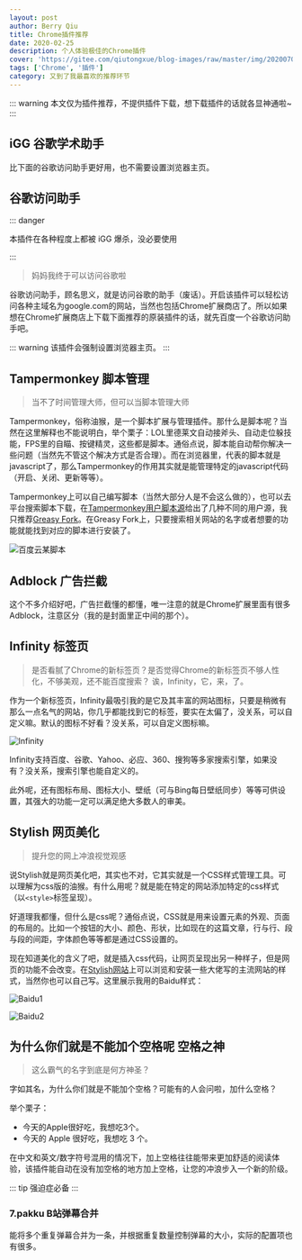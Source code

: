 ```yaml
---
layout: post
author: Berry Qiu
title: Chrome插件推荐
date: 2020-02-25
description: 个人体验极佳的Chrome插件
cover: 'https://gitee.com/qiutongxue/blog-images/raw/master/img/20200701154538.png'
tags: ['Chrome', '插件']
category: 又到了我最喜欢的推荐环节
---
```


::: warning
本文仅为插件推荐，不提供插件下载，想下载插件的话就各显神通啦~
:::



## iGG 谷歌学术助手

比下面的谷歌访问助手更好用，也不需要设置浏览器主页。

## 谷歌访问助手

::: danger

本插件在各种程度上都被 iGG 爆杀，没必要使用

:::

> 妈妈我终于可以访问谷歌啦

谷歌访问助手，顾名思义，就是访问谷歌的助手（废话）。开启该插件可以轻松访问各种主域名为google.com的网站，当然也包括Chrome扩展商店了。所以如果想在Chrome扩展商店上下载下面推荐的原装插件的话，就先百度一个谷歌访问助手吧。

::: warning
该插件会强制设置浏览器主页。
:::

## Tampermonkey 脚本管理

> 当不了时间管理大师，但可以当脚本管理大师

Tampermonkey，俗称油猴，是一个脚本扩展与管理插件。那什么是脚本呢？当然在这里解释也不能说明白，举个栗子：LOL里德莱文自动接斧头、自动走位躲技能，FPS里的自瞄、按键精灵，这些都是脚本。通俗点说，脚本能自动帮你解决一些问题（当然先不管这个解决方式是否合理）。而在浏览器里，代表的脚本就是javascript了，那么Tampermonkey的作用其实就是能管理特定的javascript代码（开启、关闭、更新等等）。

Tampermonkey上可以自己编写脚本（当然大部分人是不会这么做的），也可以去平台搜索脚本下载，在[Tampermonkey用户脚本源](https://www.tampermonkey.net/scripts.php)给出了几种不同的用户源，我只推荐[Greasy Fork](https://greasyfork.org/zh-CN)。在Greasy Fork上，只要搜索相关网站的名字或者想要的功能就能找到对应的脚本进行安装了。

![百度云某脚本](https://markdown-img-1306901910.cos.ap-nanjing.myqcloud.com/20220729141641.png)

## Adblock 广告拦截

这个不多介绍好吧，广告拦截懂的都懂，唯一注意的就是Chrome扩展里面有很多Adblock，注意区分（我的是封面里正中间的那个）。

## Infinity 标签页

> 是否看腻了Chrome的新标签页？是否觉得Chrome的新标签页不够人性化，不够美观，还不能百度搜索？ 诶，Infinity，它，来，了。

作为一个新标签页，Infinity最吸引我的是它及其丰富的网站图标，只要是稍微有那么一点名气的网站，你几乎都能找到它的标签，要实在太偏了，没关系，可以自定义嘛。默认的图标不好看？没关系，可以自定义图标嘛。

![Infinity](https://markdown-img-1306901910.cos.ap-nanjing.myqcloud.com/20220729141703.png)

Infinity支持百度、谷歌、Yahoo、必应、360、搜狗等多家搜索引擎，如果没有？没关系，搜索引擎也能自定义的。

此外呢，还有图标布局、图标大小、壁纸（可与Bing每日壁纸同步）等等可供设置，其强大的功能一定可以满足绝大多数人的审美。

## Stylish 网页美化



> 提升您的网上冲浪视觉观感

说Stylish就是网页美化吧，其实也不对，它其实就是一个CSS样式管理工具。可以理解为css版的油猴。有什么用呢？就是能在特定的网站添加特定的css样式（以`<style>`标签呈现）。

好道理我都懂，但什么是css呢？通俗点说，CSS就是用来设置元素的外观、页面的布局的。比如一个按钮的大小、颜色、形状，比如现在的这篇文章，行与行、段与段的间距，字体颜色等等都是通过CSS设置的。

现在知道美化的含义了吧，就是插入css代码，让网页呈现出另一种样子，但是网页的功能不会改变。在[Stylish网站](https://userstyles.org/)上可以浏览和安装一些大佬写的主流网站的样式，当然你也可以自己写。这里展示我用的Baidu样式：

![Baidu1](https://markdown-img-1306901910.cos.ap-nanjing.myqcloud.com/20220729141805.png)

![Baidu2](https://markdown-img-1306901910.cos.ap-nanjing.myqcloud.com/20220729141836.png)

## 为什么你们就是不能加个空格呢 空格之神

> 这么霸气的名字到底是何方神圣？

字如其名，为什么你们就是不能加个空格？可能有的人会问啦，加什么空格？

举个栗子：

- 今天的Apple很好吃，我想吃3个。
- 今天的 Apple 很好吃，我想吃 3 个。

在中文和英文/数字符号混用的情况下，加上空格往往能带来更加舒适的阅读体验，该插件能自动在没有加空格的地方加上空格，让您的冲浪步入一个新的阶级。

::: tip
强迫症必备
:::

### 7.pakku B站弹幕合并

能将多个重复弹幕合并为一条，并根据重复数量控制弹幕的大小，实际的配置项也有很多。

